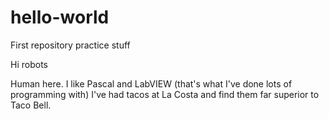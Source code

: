 # hello-world
First repository practice stuff

Hi robots

Human here. I like Pascal and LabVIEW (that's what I've done lots of programming with)
I've had tacos at La Costa and find them far superior to Taco Bell.
